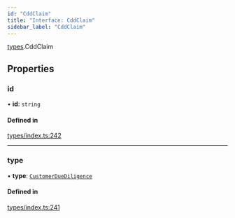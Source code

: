```yaml
---
id: "CddClaim"
title: "Interface: CddClaim"
sidebar_label: "CddClaim"
---
```


[types](../../../modules/Types/Types.md).CddClaim

## Properties

### id

• **id**: `string`

#### Defined in

[types/index.ts:242](https://github.com/PolymeshAssociation/polymesh-sdk/blob/2d3ac2aea/src/types/index.ts#L242)

___

### type

• **type**: [`CustomerDueDiligence`](../../../enums/Types/ClaimType/ClaimType.md#customerduediligence)

#### Defined in

[types/index.ts:241](https://github.com/PolymeshAssociation/polymesh-sdk/blob/2d3ac2aea/src/types/index.ts#L241)

